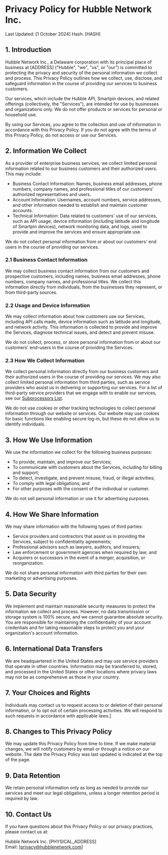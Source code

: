 # Privacy Policy for Hubble Network Inc.

Last Updated: [1 October 2024]
Hash: [HASH]

## 1. Introduction

Hubble Network Inc., a Delaware corporation with its principal place of business at [ADDRESS] ("Hubble", "we", "us", or "our") is committed to protecting the privacy and security of the personal information we collect and process. This Privacy Policy outlines how we collect, use, disclose, and safeguard information in the course of providing our services to business customers.

Our services, which include the Hubble API, Smartpin devices, and related offerings (collectively, the "Services"), are intended for use by businesses and organizations only. We do not offer products or services for personal or household use.

By using our Services, you agree to the collection and use of information in accordance with this Privacy Policy. If you do not agree with the terms of this Privacy Policy, do not access or use our Services.

## 2. Information We Collect

As a provider of enterprise business services, we collect limited personal information related to our business customers and their authorized users. This may include:

- Business Contact Information: Names, business email addresses, phone numbers, company names, and professional titles of our customers' authorized representatives and users.
- Account Information: Usernames, account numbers, service addresses, and other information needed to establish and maintain customer accounts.
- Technical Information: Data related to customers' use of our services, such as API usage, device information (including latitude and longitude of Smartpin devices), network monitoring data, and logs, used to provide and improve the services and ensure appropriate use.

We do not collect personal information from or about our customers' end users in the course of providing our services.

### 2.1 Business Contact Information

We may collect business contact information from our customers and prospective customers, including names, business email addresses, phone numbers, company names, and professional titles. We collect this information directly from individuals, from the businesses they represent, or from third-party sources.

### 2.2 Usage and Device Information

We may collect information about how customers use our Services, including API calls made, device information
such as latitude and longitude, and network activity. This information is collected to provide and improve the Services, diagnose technical issues, and detect and prevent misuse.

We do not collect, process, or store personal information from or about our customers' end-users in the course of providing the Services.

### 2.3 How We Collect Information

We collect personal information directly from our business customers and their authorized users in the course of providing our services. We may also collect limited personal information from third parties, such as service providers who assist us in delivering or supporting our services. For a list of third-party service providers that we engage with to enable our services, see our [Subprocessors List](https://www.hubblenetwork.com/subprocessors).

We do not use cookies or other tracking technologies to collect personal information through our website or services. Our website may use cookies for basic functions like enabling secure log-in, but these do not allow us to identify individuals.

## 3. How We Use Information

We use the information we collect for the following business purposes:

- To provide, maintain, and improve our Services;
- To communicate with customers about the Services, including for billing and support;
- To detect, investigate, and prevent misuse, fraud, or illegal activities;
- To comply with legal obligations; and
- For other purposes with the consent of the individual or customer.

We do not sell personal information or use it for advertising purposes.

## 4. How We Share Information

We may share information with the following types of third parties:

- Service providers and contractors that assist us in providing the Services, subject to confidentiality agreements;
- Professional advisors such as lawyers, auditors, and insurers;
- Law enforcement or government agencies when required by law; and
- Acquirers or successors in the event of a merger, acquisition, or reorganization.

We do not share personal information with third parties for their own marketing or advertising purposes.

## 5. Data Security

We implement and maintain reasonable security measures to protect the information we collect and process. However, no data transmission or storage system is 100% secure, and we cannot guarantee absolute security. You are responsible for maintaining the confidentiality of your account credentials and for taking reasonable steps to protect you and your organization's account information.

## 6. International Data Transfers

We are headquartered in the United States and may use service providers that operate in other countries. Information may be transferred to, stored, and processed in the United States or other locations where privacy laws may not be as comprehensive as those in your country.

## 7. Your Choices and Rights

Individuals may contact us to request access to or deletion of their personal information, or to opt out of certain processing activities. We will respond to such requests in accordance with applicable laws.]

## 8. Changes to This Privacy Policy

We may update this Privacy Policy from time to time. If we make material changes, we will notify customers by email or through a notice on our website. The date the Privacy Policy was last updated is indicated at the top of the page.

## 9. Data Retention

We retain personal information only as long as needed to provide our services and meet our legal obligations, unless a longer retention period is required by law.

## 10. Contact Us

If you have questions about this Privacy Policy or our privacy practices, please contact us at:

Hubble Network Inc.
[PHYSICAL_ADDRESS]  
Email: [privacy@hubblenetwork.com]
